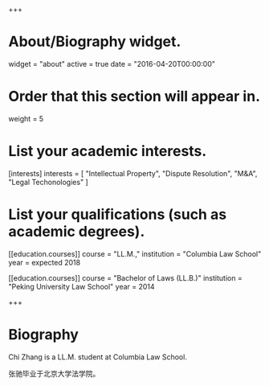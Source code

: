 +++
# About/Biography widget.
widget = "about"
active = true
date = "2016-04-20T00:00:00"

# Order that this section will appear in.
weight = 5

# List your academic interests.
[interests]
  interests = [ "Intellectual Property",
    "Dispute Resolution",
    "M&A",
    "Legal Techonologies"
  ]

# List your qualifications (such as academic degrees).
[[education.courses]]
  course = "LL.M.,"
  institution = "Columbia Law School"
  year = expected 2018

[[education.courses]]
  course = "Bachelor of Laws (LL.B.)"
  institution = "Peking University Law School"
  year = 2014

+++

# Biography

Chi Zhang is a LL.M. student at Columbia Law School.

张驰毕业于北京大学法学院。
